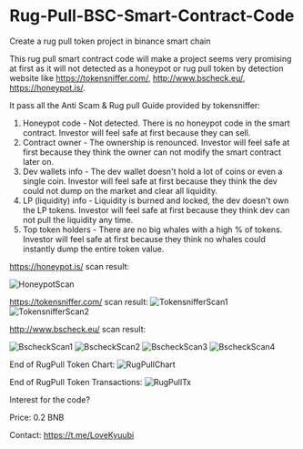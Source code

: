 # Rug-Pull-BSC-Smart-Contract-Code
Create a rug pull token project in binance smart chain

This rug pull smart contract code will make a project seems very promising at first as it will not detected as a honeypot or rug pull token by detection website like https://tokensniffer.com/, http://www.bscheck.eu/, https://honeypot.is/.

It pass all the Anti Scam & Rug pull Guide provided by tokensniffer:
1. Honeypot code - Not detected. There is no honeypot code in the smart contract. Investor will feel safe at first because they can sell.
2. Contract owner - The ownership is renounced. Investor will feel safe at first because they think the owner can not modify the smart contract later on.
3. Dev wallets info - The dev wallet doesn't hold a lot of coins or even a single coin. Investor will feel safe at first because they think the dev could not dump on the market and clear all liquidity.
4. LP (liquidity) info - Liquidity is burned and locked, the dev doesn't own the LP tokens. Investor will feel safe at first because they think dev can not pull the liquidity any time.
5. Top token holders - There are no big whales with a high % of tokens. Investor will feel safe at first because they think no whales could instantly dump the entire token value.

https://honeypot.is/ scan result:

![HoneypotScan](https://user-images.githubusercontent.com/19574581/145792037-9cdeaa9d-a32d-4489-b72b-6cc7749fc543.PNG)

https://tokensniffer.com/ scan result:
![TokensnifferScan1](https://user-images.githubusercontent.com/19574581/145792079-54a0f1ed-a22e-4fe4-8d1b-805f471e147b.PNG)
![TokensnifferScan2](https://user-images.githubusercontent.com/19574581/145792101-58ec91e6-8005-41a8-ac04-b74dc6d70463.PNG)

http://www.bscheck.eu/ scan result:

![BscheckScan1](https://user-images.githubusercontent.com/19574581/145792681-1f4c2b04-647c-4f41-b8f8-3db35c186cd0.PNG)
![BscheckScan2](https://user-images.githubusercontent.com/19574581/145792707-9047b48c-7e2f-4fd3-84b5-21a61a42451b.PNG)
![BscheckScan3](https://user-images.githubusercontent.com/19574581/145792718-e99a56f8-6aa1-47de-922a-847128e46c8f.PNG)
![BscheckScan4](https://user-images.githubusercontent.com/19574581/145792728-226c215a-9ec8-4016-9cc6-5bb9f1ee23e0.PNG)

End of RugPull Token Chart:
![RugPullChart](https://user-images.githubusercontent.com/19574581/145792770-990def88-b668-4fcc-bfd9-4232e86fab9c.PNG)

End of RugPull Token Transactions:
![RugPullTx](https://user-images.githubusercontent.com/19574581/145792790-c59213a0-b436-4689-aa65-fa24e3f83b1e.PNG)

Interest for the code?

Price: 0.2 BNB

Contact: https://t.me/LoveKyuubi
